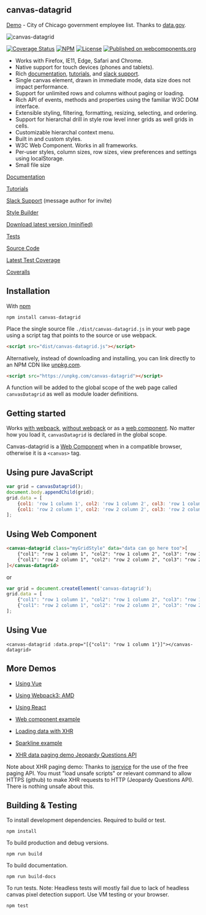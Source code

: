 canvas-datagrid
---------------

[Demo](https://tonygermaneri.github.io/canvas-datagrid/demo.html) - City of Chicago government employee list.  Thanks to [data.gov](https://www.data.gov/).

![canvas-datagrid](https://tonygermaneri.github.io/canvas-datagrid/images/datagrid1.png)

[![Coverage Status](https://coveralls.io/repos/github/TonyGermaneri/canvas-datagrid/badge.svg?branch=master&build=1640)](https://coveralls.io/github/TonyGermaneri/canvas-datagrid?branch=master)
[![NPM](https://img.shields.io/npm/v/canvas-datagrid.svg)](https://www.npmjs.com/package/canvas-datagrid)
[![License](https://img.shields.io/badge/License-BSD%203--Clause-blue.svg)](https://opensource.org/licenses/BSD-3-Clause)
[![Published on webcomponents.org](https://img.shields.io/badge/webcomponents.org-published-blue.svg)](https://www.webcomponents.org/element/TonyGermaneri/canvas-datagrid)


* Works with Firefox, IE11, Edge, Safari and Chrome.
* Native support for touch devices (phones and tablets).
* Rich [documentation](http://ndrsn.org/canvas-datagrid/), [tutorials](https://tonygermaneri.github.io/canvas-datagrid/index.html#tutorials), and [slack support](https://canvas-datagrid.slack.com/).
* Single canvas element, drawn in immediate mode, data size does not impact performance.
* Support for unlimited rows and columns without paging or loading.
* Rich API of events, methods and properties using the familiar W3C DOM interface.
* Extensible styling, filtering, formatting, resizing, selecting, and ordering.
* Support for hierarchal drill in style row level inner grids as well grids in cells.
* Customizable hierarchal context menu.
* Built in and custom styles.
* W3C Web Component.  Works in all frameworks.
* Per-user styles, column sizes, row sizes, view preferences and settings using localStorage.
* Small file size

[Documentation](http://ndrsn.org/canvas-datagrid/)

[Tutorials](http://ndrsn.org/canvas-datagrid/#tutorials)

[Slack Support](https://canvas-datagrid.slack.com/) (message author for invite)

[Style Builder](http://ndrsn.org/canvas-datagrid/styleBuilder.html)

[Download latest version (minified)](http://ndrsn.org/canvas-datagrid/canvas-datagrid.js)

[Tests](https://tonygermaneri.github.io/canvas-datagrid/test/tests.html)

[Source Code](https://github.com/TonyGermaneri/canvas-datagrid)

[Latest Test Coverage](https://tonygermaneri.github.io/canvas-datagrid/build/report/lcov-report/index.html)

[Coveralls](https://coveralls.io/github/TonyGermaneri/canvas-datagrid)

Installation
------------

With [npm](https://www.npmjs.com/package/canvas-datagrid)

```console
npm install canvas-datagrid
```


Place the single source file `./dist/canvas-datagrid.js` in your web page using a script tag that points to the source or use webpack.

```html
<script src="dist/canvas-datagrid.js"></script>
```

Alternatively, instead of downloading and installing, you can link directly to an NPM CDN like [unpkg.com](https://unpkg.com).

```html
<script src="https://unpkg.com/canvas-datagrid"></script>
```

A function will be added to the global scope of the web page called `canvasDatagrid` as well as module loader definitions.

Getting started
---------------

Works [with webpack](http://ndrsn.org/canvas-datagrid/amdDemo.html), [without webpack](http://ndrsn.org/canvas-datagrid/demo.html) or as a [web component](http://ndrsn.org/canvas-datagrid/webcomponentDemo.html).
No matter how you load it, `canvasDatagrid` is declared in the global scope.

Canvas-datagrid is a [Web Component](https://www.webcomponents.org/element/TonyGermaneri/canvas-datagrid) when
in a compatible browser, otherwise it is a `<canvas>` tag.

Using pure JavaScript
---------------------

```js
var grid = canvasDatagrid();
document.body.appendChild(grid);
grid.data = [
    {col1: 'row 1 column 1', col2: 'row 1 column 2', col3: 'row 1 column 3'},
    {col1: 'row 2 column 1', col2: 'row 2 column 2', col3: 'row 2 column 3'}
];
```


Using Web Component
-------------------

<!--
```
<custom-element-demo>
  <template>
    <script src="https://tonygermaneri.github.io/canvas-datagrid/canvas-datagrid.debug.js"></script>
    <div style="height: 300px;"><next-code-block></next-code-block></div>
  </template>
</custom-element-demo>
```
-->

```html
<canvas-datagrid class="myGridStyle" data="data can go here too">[
    {"col1": "row 1 column 1", "col2": "row 1 column 2", "col3": "row 1 column 3"},
    {"col1": "row 2 column 1", "col2": "row 2 column 2", "col3": "row 2 column 3"}
]</canvas-datagrid>
```

or

```js
var grid = document.createElement('canvas-datagrid');
grid.data = [
    {"col1": "row 1 column 1", "col2": "row 1 column 2", "col3": "row 1 column 3"},
    {"col1": "row 2 column 1", "col2": "row 2 column 2", "col3": "row 2 column 3"}
];
```


Using Vue
---------

```vue
<canvas-datagrid :data.prop="[{"col1": "row 1 column 1"}]"></canvas-datagrid>
```


More Demos
----------

* [Using Vue](http://ndrsn.org/canvas-datagrid/vueExample.html)

* [Using Webpack3: AMD](http://ndrsn.org/canvas-datagrid/amdDemo.html)

* [Using React](http://ndrsn.org/canvas-datagrid/reactExample.html)

* [Web component example](http://ndrsn.org/canvas-datagrid/webcomponentDemo.html)

* [Loading data with XHR](http://ndrsn.org/canvas-datagrid/demo.html)

* [Sparkline example](http://ndrsn.org/canvas-datagrid/sparklineDemo.html)

* [XHR data paging demo Jeopardy Questions API](http://ndrsn.org/canvas-datagrid/xhrPagingDemo.html)

Note about XHR paging demo: Thanks to [jservice](http://jservice.io/) for the use of the free paging API.  You must "load unsafe scripts" or relevant command to allow HTTPS (github) to make XHR requests to HTTP (Jeopardy Questions API).  There is nothing unsafe about this.

Building & Testing
------------------

To install development dependencies.  Required to build or test.

    npm install

To build production and debug versions.

    npm run build

To build documentation.

    npm run build-docs

To run tests. Note: Headless tests will mostly fail due to lack of headless canvas pixel detection support.  Use VM testing or your browser.

    npm test


